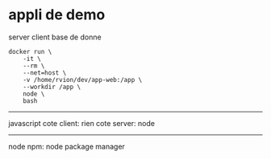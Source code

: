 # appli de demo

server
client
base de donne

```
docker run \
    -it \
    --rm \
    --net=host \
    -v /home/rvion/dev/app-web:/app \
    --workdir /app \
    node \
    bash
```

----


javascript
cote client: rien 
cote server: node

------------
node
npm: node package manager